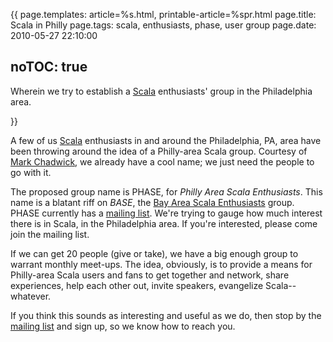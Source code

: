 {{
page.templates: article=%s.html, printable-article=%spr.html
page.title: Scala in Philly
page.tags: scala, enthusiasts, phase, user group
page.date: 2010-05-27 22:10:00

noTOC: true
---
Wherein we try to establish a [Scala][] enthusiasts' group in the
Philadelphia area.

[Scala]: http://www.scala-lang.org/
}}

A few of us [Scala][] enthusiasts in and around the Philadelphia, PA, area
have been throwing around the idea of a Philly-area Scala group. Courtesy
of [Mark Chadwick][], we already have a cool name; we just need the people
to go with it.

The proposed group name is PHASE, for *Philly Area Scala Enthusiasts*. This
name is a blatant riff on *BASE*, the [Bay Area Scala Enthusiasts][] group.
PHASE currently has a [mailing list][]. We're trying to gauge how much
interest there is in Scala, in the Philadelphia area. If you're interested,
please come join the mailing list.

If we can get 20 people (give or take), we have a big enough group to
warrant monthly meet-ups. The idea, obviously, is to provide a means for
Philly-area Scala users and fans to get together and network, share
experiences, help each other out, invite speakers, evangelize
Scala--whatever.

If you think this sounds as interesting and useful as we do, then stop by
the [mailing list][] and sign up, so we know how to reach you.


[mailing list]: http://groups.google.com/group/scala-phase
[Scala]: http://www.scala-lang.org/
[Mark Chadwick]: http://hipstersinc.com/
[Bay Area Scala Enthusiasts]: http://groups.google.com/group/scala-base

